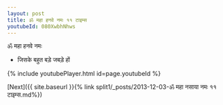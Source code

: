 ```yaml
---
layout: post
title: ॐ महा हनवे नमः ११ टाइम्स
youtubeId: 080XwbhNhws
---
```

 
 
 ॐ महा हनवे नमः  
 
 -  जिसके बहुत बड़े जबड़े हों 
 
  
 
  
 
 
 
 
 
 


{% include youtubePlayer.html id=page.youtubeId %}
 
[Next]({{ site.baseurl }}{% link  split1/_posts/2013-12-03-ॐ महा नसाया नमः ११ टाइम्स.md%})
 
